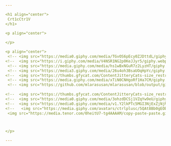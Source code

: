 ```yaml
---

<h1 align="center">
 Crt1cCtr1V
</h1>

<p align="center">
 
</p>

<p align="center">
 <!-- <img src="https://media0.giphy.com/media/TGvOS6pEcy0ZJDttdL/giphy.gif?cid=790b761191e331c370dc2e801a3ecbb812cd10083ec5311b&rid=giphy.gif&ct=s"> -->
<!--  <img src="https://i.giphy.com/media/V4NSR1NG2p0KeJJyr5/giphy.webp"> -->
 <!-- <img src="https://media.giphy.com/media/hs1wBxNGuR7z2LyzHT/giphy.gif"> --> 
 <!-- <img src="https://media3.giphy.com/media/26u4oh3BsaUOqHpYc/giphy.gif"> -->
<!--  <img src="https://thumbs.gfycat.com/ContentJitteryCats-size_restricted.gif"> -->
 <!-- <img src="https://media.giphy.com/media/xTiN0CNHgoRf1Ha7CM/giphy.gif"> --> 
 <!-- <img src="https://github.com/mlarasusan/mlarasusan/blob/output/github-contribution-grid-snake.svg"> -->
 
<!--  <img src="https://thumbs.gfycat.com/ContentJitteryCats-size_restricted.gif"> -->
<!--  <img src="https://media0.giphy.com/media/3ohzdDCSj1VZqYw9eU/giphy.webp?cid=ecf05e475584a7ep5697ezoorwvmorgxsjf3v4szszyrlyp5&ep=v1_gifs_search&rid=giphy.webp&ct=g"> -->
<!--  <img src="https://media0.giphy.com/media/v1.Y2lkPTc5MGI3NjExZjNjMDAxMGEwM2ZmYTYxYTM5MGY0NmY4MDMzZjY3ODY0NTRkNzdjNSZlcD12MV9pbnRlcm5hbF9naWZzX2dpZklkJmN0PWc/ZxzzPzlimXj9k1M262/giphy.gif"> -->
<!--   <img src="https://media.giphy.com/avatars/ctrlplusc/5QAt8Bb0gEOb.gif"> -->
 <img src="https://media.tenor.com/0heitU7-tg4AAAAM/copy-paste-paste.gif">



</p>

---
```

